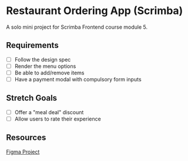 # Restaurant Ordering App (Scrimba)

A solo mini project for Scrimba Frontend course module 5.

## Requirements

* [ ] Follow the design spec
* [ ] Render the menu options
* [ ] Be able to add/remove items
* [ ] Have a payment modal with compulsory form inputs

## Stretch Goals

* [ ] Offer a "meal deal" discount
* [ ] Allow users to rate their experience

## Resources

[Figma Project](https://www.figma.com/file/Hdgwo69Dym9vVsxbuPbl0h/Mobile-Restaurant-Menu?type=design&node-id=0%3A1&mode=design&t=GzUerGiDd8FOWB08-1)

